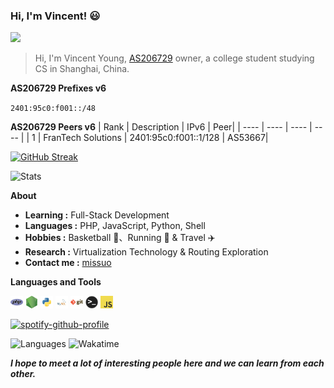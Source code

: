 ### Hi, I'm Vincent! 😃

![](https://profile-counter.glitch.me/missuo/count.svg)

> Hi, I'm Vincent Young, [AS206729](https://bgp.he.net/AS206729) owner, a college student studying CS in Shanghai, China.

**AS206729 Prefixes v6** 

`2401:95c0:f001::/48` 

**AS206729 Peers v6**
|  Rank   | Description  | IPv6 | Peer|
|  ----  | ----  | ---- | ---- |
| 1  | FranTech Solutions | 2401:95c0:f001::1/128 | AS53667|


[![GitHub Streak](http://github-readme-streak-stats.herokuapp.com?user=missuo&theme=light&hide_border=true&date_format=M%20j%5B%2C%20Y%5D)](https://git.io/streak-stats)

![Stats](https://github-readme-stats.vercel.app/api?username=missuo&count_private=true&show_icons=true&theme=github_light&include_all_commits=true)

**About**

-  **Learning :** Full-Stack Development 
-  **Languages :** PHP, JavaScript, Python, Shell
-  **Hobbies :** Basketball :basketball:、Running :running: & Travel :airplane: 
-  **Research :** Virtualization Technology & Routing Exploration
-  **Contact me :** [missuo](https://t.me/missuo)

**Languages and Tools**

<code><img height="20" src="https://raw.githubusercontent.com/github/explore/80688e429a7d4ef2fca1e82350fe8e3517d3494d/topics/php/php.png"></code>
<code><img height="20" src="https://raw.githubusercontent.com/github/explore/80688e429a7d4ef2fca1e82350fe8e3517d3494d/topics/nodejs/nodejs.png"></code>
<code><img height="20" src="https://raw.githubusercontent.com/github/explore/80688e429a7d4ef2fca1e82350fe8e3517d3494d/topics/python/python.png"></code>
<code><img height="20" src="https://raw.githubusercontent.com/github/explore/80688e429a7d4ef2fca1e82350fe8e3517d3494d/topics/mysql/mysql.png"></code>
<code><img height="20" src="https://raw.githubusercontent.com/github/explore/80688e429a7d4ef2fca1e82350fe8e3517d3494d/topics/git/git.png"></code>
<code><img height="20" src="https://raw.githubusercontent.com/github/explore/80688e429a7d4ef2fca1e82350fe8e3517d3494d/topics/terminal/terminal.png"></code>
<code><img height="20" src="https://raw.githubusercontent.com/github/explore/80688e429a7d4ef2fca1e82350fe8e3517d3494d/topics/javascript/javascript.png"></code>

[![spotify-github-profile](https://spotify-github-profile.vercel.app/api/view?uid=p2rzki916ovulg0dgsrw7q96f&cover_image=false&theme=default&bar_color_cover=false&hide_border=true)](https://github.com/kittinan/spotify-github-profile)

![Languages](https://github-readme-stats.vercel.app/api/top-langs/?username=missuo&&show_icons=true&hide_border=true&theme=github_light&langs_count=8&exclude_repo=JD)
![Wakatime](https://github-readme-stats.vercel.app/api/wakatime?username=missuo&layout=compact&theme=github_light&hide_border=true)

<em><b>I hope to meet a lot of interesting people here and we can learn from each other.</b></em>

